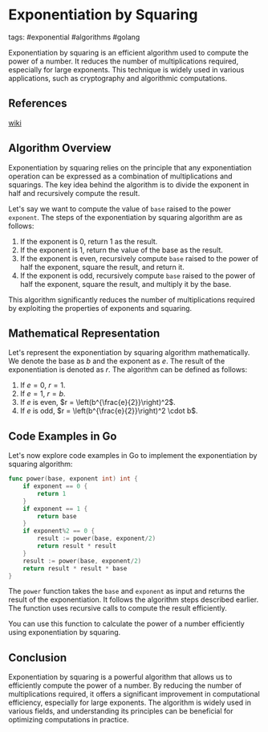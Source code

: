 # Exponentiation by Squaring

tags: #exponential #algorithms #golang

Exponentiation by squaring is an efficient algorithm used to compute the power of a number. It reduces the number of multiplications required, especially for large exponents.
This technique is widely used in various applications, such as cryptography and algorithmic computations.

## References

[wiki](https://simple.wikipedia.org/wiki/Exponentiation_by_squaring)

## Algorithm Overview

Exponentiation by squaring relies on the principle that any exponentiation operation can be expressed as a combination of multiplications and squarings.
The key idea behind the algorithm is to divide the exponent in half and recursively compute the result.

Let's say we want to compute the value of `base` raised to the power `exponent`. The steps of the exponentiation by squaring algorithm are as follows:

1. If the exponent is 0, return 1 as the result.
2. If the exponent is 1, return the value of the base as the result.
3. If the exponent is even, recursively compute `base` raised to the power of half the exponent, square the result, and return it.
4. If the exponent is odd, recursively compute `base` raised to the power of half the exponent, square the result, and multiply it by the base.

This algorithm significantly reduces the number of multiplications required by exploiting the properties of exponents and squaring.

## Mathematical Representation

Let's represent the exponentiation by squaring algorithm mathematically. We denote the base as $b$ and the exponent as $e$. The result of the exponentiation is denoted as $r$. The algorithm can be defined as follows:

1. If $e = 0$, $r = 1$.
2. If $e = 1$, $r = b$.
3. If $e$ is even, $r = \left(b^{\frac{e}{2}}\right)^2$.
4. If $e$ is odd, $r = \left(b^{\frac{e}{2}}\right)^2 \cdot b$.

## Code Examples in Go

Let's now explore code examples in Go to implement the exponentiation by squaring algorithm:

```go
func power(base, exponent int) int {
    if exponent == 0 {
        return 1
    }
    if exponent == 1 {
        return base
    }
    if exponent%2 == 0 {
        result := power(base, exponent/2)
        return result * result
    }
    result := power(base, exponent/2)
    return result * result * base
}
```

The `power` function takes the `base` and `exponent` as input and returns the result of the exponentiation. It follows the algorithm steps described earlier. The function uses recursive calls to compute the result efficiently.

You can use this function to calculate the power of a number efficiently using exponentiation by squaring.

## Conclusion

Exponentiation by squaring is a powerful algorithm that allows us to efficiently compute the power of a number. By reducing the number of multiplications required, it offers a significant improvement in computational efficiency, especially for large exponents. The algorithm is widely used in various fields, and understanding its principles can be beneficial for optimizing computations in practice.
